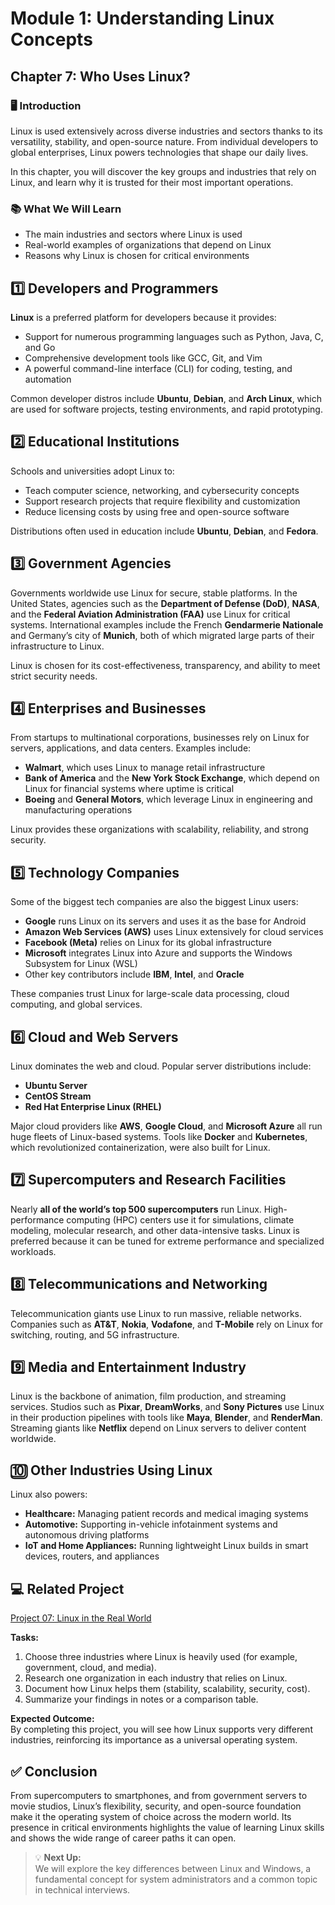 # Module 1: Understanding Linux Concepts

## Chapter 7: Who Uses Linux?

### 🖥️ Introduction

Linux is used extensively across diverse industries and sectors thanks to its versatility, stability, and open-source nature. From individual developers to global enterprises, Linux powers technologies that shape our daily lives.

In this chapter, you will discover the key groups and industries that rely on Linux, and learn why it is trusted for their most important operations.

### 📚 What We Will Learn

- The main industries and sectors where Linux is used  
- Real-world examples of organizations that depend on Linux  
- Reasons why Linux is chosen for critical environments  

## 1️⃣ Developers and Programmers

**Linux** is a preferred platform for developers because it provides:

- Support for numerous programming languages such as Python, Java, C, and Go  
- Comprehensive development tools like GCC, Git, and Vim  
- A powerful command-line interface (CLI) for coding, testing, and automation  

Common developer distros include **Ubuntu**, **Debian**, and **Arch Linux**, which are used for software projects, testing environments, and rapid prototyping.

## 2️⃣ Educational Institutions

Schools and universities adopt Linux to:

- Teach computer science, networking, and cybersecurity concepts  
- Support research projects that require flexibility and customization  
- Reduce licensing costs by using free and open-source software  

Distributions often used in education include **Ubuntu**, **Debian**, and **Fedora**.

## 3️⃣ Government Agencies

Governments worldwide use Linux for secure, stable platforms. In the United States, agencies such as the **Department of Defense (DoD)**, **NASA**, and the **Federal Aviation Administration (FAA)** use Linux for critical systems. International examples include the French **Gendarmerie Nationale** and Germany’s city of **Munich**, both of which migrated large parts of their infrastructure to Linux.

Linux is chosen for its cost-effectiveness, transparency, and ability to meet strict security needs.

## 4️⃣ Enterprises and Businesses

From startups to multinational corporations, businesses rely on Linux for servers, applications, and data centers. Examples include:

- **Walmart**, which uses Linux to manage retail infrastructure  
- **Bank of America** and the **New York Stock Exchange**, which depend on Linux for financial systems where uptime is critical  
- **Boeing** and **General Motors**, which leverage Linux in engineering and manufacturing operations  

Linux provides these organizations with scalability, reliability, and strong security.

## 5️⃣ Technology Companies

Some of the biggest tech companies are also the biggest Linux users:

- **Google** runs Linux on its servers and uses it as the base for Android  
- **Amazon Web Services (AWS)** uses Linux extensively for cloud services  
- **Facebook (Meta)** relies on Linux for its global infrastructure  
- **Microsoft** integrates Linux into Azure and supports the Windows Subsystem for Linux (WSL)  
- Other key contributors include **IBM**, **Intel**, and **Oracle**  

These companies trust Linux for large-scale data processing, cloud computing, and global services.

## 6️⃣ Cloud and Web Servers

Linux dominates the web and cloud. Popular server distributions include:

- **Ubuntu Server**  
- **CentOS Stream**  
- **Red Hat Enterprise Linux (RHEL)**  

Major cloud providers like **AWS**, **Google Cloud**, and **Microsoft Azure** all run huge fleets of Linux-based systems. Tools like **Docker** and **Kubernetes**, which revolutionized containerization, were also built for Linux.

## 7️⃣ Supercomputers and Research Facilities

Nearly **all of the world’s top 500 supercomputers** run Linux. High-performance computing (HPC) centers use it for simulations, climate modeling, molecular research, and other data-intensive tasks. Linux is preferred because it can be tuned for extreme performance and specialized workloads.

## 8️⃣ Telecommunications and Networking

Telecommunication giants use Linux to run massive, reliable networks. Companies such as **AT&T**, **Nokia**, **Vodafone**, and **T-Mobile** rely on Linux for switching, routing, and 5G infrastructure.

## 9️⃣ Media and Entertainment Industry

Linux is the backbone of animation, film production, and streaming services. Studios such as **Pixar**, **DreamWorks**, and **Sony Pictures** use Linux in their production pipelines with tools like **Maya**, **Blender**, and **RenderMan**. Streaming giants like **Netflix** depend on Linux servers to deliver content worldwide.

## 🔟 Other Industries Using Linux

Linux also powers:

- **Healthcare:** Managing patient records and medical imaging systems  
- **Automotive:** Supporting in-vehicle infotainment systems and autonomous driving platforms  
- **IoT and Home Appliances:** Running lightweight Linux builds in smart devices, routers, and appliances  

## 💻 Related Project

[Project 07: Linux in the Real World](../Projects/07-linux-in-the-real-world.md)  

**Tasks:**  
1. Choose three industries where Linux is heavily used (for example, government, cloud, and media).  
2. Research one organization in each industry that relies on Linux.  
3. Document how Linux helps them (stability, scalability, security, cost).  
4. Summarize your findings in notes or a comparison table.  

**Expected Outcome:**  
By completing this project, you will see how Linux supports very different industries, reinforcing its importance as a universal operating system.

## ✅ Conclusion

From supercomputers to smartphones, and from government servers to movie studios, Linux’s flexibility, security, and open-source foundation make it the operating system of choice across the modern world. Its presence in critical environments highlights the value of learning Linux skills and shows the wide range of career paths it can open.

> 💡 **Next Up:**  
> We will explore the key differences between Linux and Windows, a fundamental concept for system administrators and a common topic in technical interviews.
